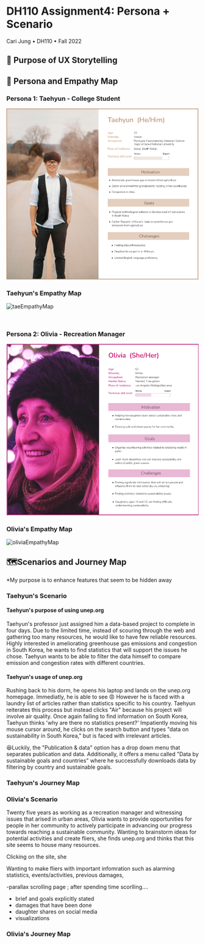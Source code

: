 # DH110 Assignment4: Persona + Scenario
Cari Jung • DH110 • Fall 2022

## 📜 Purpose of UX Storytelling 





## 👤 Persona and Empathy Map
### Persona 1: Taehyun - College Student
![Taehyun's Persona](personaTaehyun.png)

### Taehyun's Empathy Map

<img width="985" alt="taeEmpathyMap" src="https://user-images.githubusercontent.com/114601962/197450617-4b94f08b-dfa9-41be-8215-042f7d76311c.png">

<p>&nbsp;</p>

### Persona 2: Olivia - Recreation Manager
![Olivia's Persona](oliviaPersona.png)

### Olivia's Empathy Map

<img width="985" alt="oliviaEmpathyMap" src="https://user-images.githubusercontent.com/114601962/197450604-b6fb53a3-d10e-4854-9e62-6710dc887519.png">




## 🗺️Scenarios and Journey Map
*My purpose is to enhance features that seem to be hidden away

### Taehyun's Scenario
#### Taehyun's purpose of using unep.org
Taehyun's professor just assigned him a data-based project to complete in four days. Due to the limited time, instead of scouring through the web and gathering too many resources, he would like to have few reliable resources. Highly interested in ameliorating greenhouse gas emissions and congestion in South Korea, he    wants to find statistics that will support the issues he chose. Taehyun wants to be able to filter the data himself to compare emission and congestion rates with different countries. 

#### Taehyun's usage of unep.org
Rushing back to his dorm, he opens his laptop and lands on the unep.org homepage. Immediatly, he is able to see
😡 However he is faced with a laundry list of articles rather than statistics specific to his country. Taehyun reiterates this process but instead clicks "Air"     because his project will involve air quality. Once again failing to find information on South Korea, Taehyun thinks 'why are there no statistics present?' Impatiently moving his mouse cursor around, he clicks on the search button and types "data on sustainability in South Korea," but is faced with irrelevant articles. 

😆Luckily, the "Publication & data" option has a drop down menu that separates publication and data. Additionally, it offers a menu called "Data by sustainable goals and countries" where he successfully downloads data by filtering by country and sustainable goals. 

### Taehyun's Journey Map

### Olivia's Scenario
Twenty five years as working as a recreation manager and witnessing issues that arised in urban areas, Olivia wants to provide opportunities for people in her community to actively participate in advancing our progress towards reaching a sustainable community. Wanting to brainstorm ideas for potential activities and create fliers, she finds unep.org and thinks that this site seems to house many resources. 



Clicking on the site, she  


Wanting to make fliers with important infomration such as alarming statistics, events/activities, previous damages, 

-parallax scrolling page ; after spending time scorlling....
- brief and goals explicitly stated 
- damages that have been done 
- daughter shares on social media 
- visualizations

### Olivia's Journey Map

